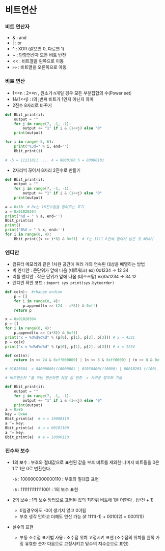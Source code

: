 # 비트연산

### 비트 연산자

- & : and
- | : or
- ^ : XOR (같으면 0, 다르면 1)
- ~ : 단항연산자 모든 비트 반전
- << : 비트열을 왼쪽으로 이동
- `>>` : 비트열을 오른쪽으로 이동



### 비트 연산

- 1<<n : 2**n , 원소가 n개일 경우 모든 부분집합의 수(Power set)
- 1&(1<<j) : i의 j번째 비트가 1인지 아닌지 의미
- 2진수 8자리로 바꾸기

```python
def Bbit_print(i):
    output = ""
    for j in range(7, -1, -1):
        output += "1" if i & (1<<j) else "0"
    print(output)

for i in range(-5, 6):
    print("%3d=" % i, end='')
    Bbit_print(i)
    
# -5 = 11111011  ... 4 = 0000100 5 = 00000101
```

- 2자리씩 끊어서 8자리 2진수로 만들기

```python
def Bbit_print(i):
    output = ""
    for j in range(7, -1, -1):
        output += "1" if i & (1<<j) else "0"
    print(output)
    
a = 0x10  # 0x는 16진수임을 알려주는 표기
x = 0x01020304
print("%d = " % a, end='')
Bbit_print(a)
print()
print("0%X = " % x, end='')
for i in range(0, 4):
    Bbit_print((x >> i*8) & 0xff)  # f는 1111 8칸씩 밀어서 남은 것 빼내기
```



### 엔디안

- 컴퓨터 메모리와 같은 1차원 공간에 여러 개의 연속된 대상을 배열하는 방법
- 빅 엔디안 : 큰단위가 앞에 나옴 (네트워크)  ex) 0x1234 -> 12 34
- 리틀 엔디안 : 작은 단위가 앞에 나옴 (데스크탑) ex)0x1234 -> 34 12
- 엔디안 확인 코드 : `import sys print(sys.byteorder)`

```python
def ce(n):  #change endian
    p = []
    for i in range(0, 4):
        p.append((n >> (24 - i*8)) & 0xff)
    return p

x = 0x01020304
p = []
for i in range(0, 4):
    p.append((x >> (i*8)) & 0xff)
print("x = %d%d%d%d" % (p[0], p[1], p[2], p[3])) # x = 4321
p = ce(x)
print("x = %d%d%d%d" % (p[0], p[1], p[2], p[3])) # x = 1234
```

```python
def ce1(n):
    return (n << 24 & 0xff000000) | (n << 8 & 0xff0000) | (n >> 8 & 0xff00) | (n >> 24 & 0xff)

# 01020304 -> 04000000(ff000000) | 02030400(ff0000) | 00010203 (ff00) | 00000001(ff) => 04030201
```

```python
# 비트연산자 ^를 두번 연산하면 처음 값 반환 -> 가벼운 암호화 기술

def Bbit_print(i):
    output = ""
    for j in range(7, -1, -1):
        output += "1" if i & (1<<j) else "0"
    print(output)
a = 0x86
key = 0xAA
Bbit_print(a)  # a = 10000110
a ^= key;
Bbit_print(a)  # a = 00101100
a ^= key;
Bbit_print(a)  # a = 10000110
```



### 진수와 보수

- 1의 보수 : 부호와 절대값으로 표현된 값을 부호 비트를 제외한 나머지 비트들을 0은 1로 1은 0로 변환한다.

  `-6` : 1000000000000110 : 부호와 절대값 표현

  `-6` : 1111111111111001 : 1의 보수 표현

- 2의 보수 : 1의 보수 방법으로 표현된 값의 최하위 비트에 1을 더한다 . (반전 + 1)

  - 0일경우에도 -0이 생기지 않고 0이됨
  - 부호 생각 안하고 더해도 연산 가능 (if 1111(-1) + 0010(2) = 0001(1))

- 실수의 표현

  - 부동 소수점 표기법 사용 : 소수점 위치 고정시켜 표현 (소수점의 위치를 왼쪽 가장 유효한 숫자 다음으로 고정시키고 밑수의 지수승으로 표현)